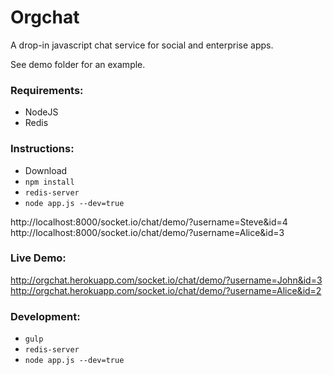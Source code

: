 Orgchat
============

A drop-in javascript chat service for social and enterprise apps.

See demo folder for an example.

### Requirements:
- NodeJS
- Redis


### Instructions:
- Download
- ``` npm install ```
- ``` redis-server ```
- ``` node app.js --dev=true ```

http://localhost:8000/socket.io/chat/demo/?username=Steve&id=4
http://localhost:8000/socket.io/chat/demo/?username=Alice&id=3


### Live Demo:

http://orgchat.herokuapp.com/socket.io/chat/demo/?username=John&id=3
http://orgchat.herokuapp.com/socket.io/chat/demo/?username=Alice&id=2


### Development:
- ``` gulp ```
- ``` redis-server ```
- ``` node app.js --dev=true ```
